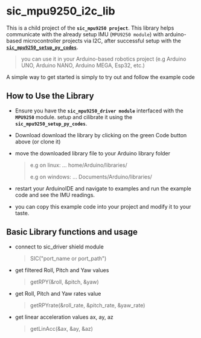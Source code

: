 # sic_mpu9250_i2c_lib
This is a child project of the **`sic_mpu9250 project`**. This library helps communicate with the already setup IMU (`MPU9250 module`) with  arduino-based microcontroller projects via I2C, after successful setup with the [**`sic_mpu9250_setup_py_codes`**](https://github.com/samuko-things-company/sic_mpu9250_setup_py_codes).

> you can use it in your Arduino-based robotics project (e.g Arduino UNO, Arduino NANO, Arduino MEGA, Esp32, etc.)

A simple way to get started is simply to try out and follow the example code


## How to Use the Library
- Ensure you have the **`sic_mpu9250_driver module`** interfaced with the **`MPU9250`** module. setup and cilibrate it using the **`sic_mpu9250_setup_py_codes`**.

- Download download the library by clicking on the green Code button above (or clone it)

- move the downloaded library file to your Arduino library folder
  > e.g on linux: ... home/Arduino/libraries/
  >
  > e.g on windows: ... Documents/Arduino/libraries/

- restart your ArduinoIDE and navigate to examples and run the example code and see the IMU readings.

- you can copy this example code into your project and modify it to your taste.


## Basic Library functions and usage

- connect to sic_driver shield module
  > SIC("port_name or port_path")

- get filtered Roll, Pitch and Yaw values
  > getRPY(&roll, &pitch, &yaw)

- get Roll, Pitch and Yaw rates value
  > getRPYrate(&roll_rate, &pitch_rate, &yaw_rate)

- get linear acceleration values ax, ay, az
  > getLinAcc(&ax, &ay, &az)
